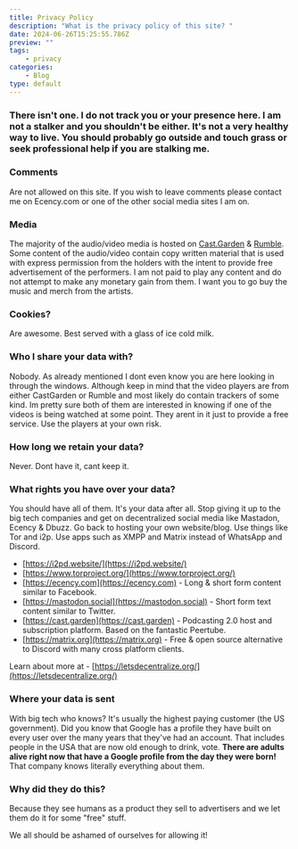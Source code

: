 ```yaml
---
title: Privacy Policy
description: "What is the privacy policy of this site? "
date: 2024-06-26T15:25:55.786Z
preview: ""
tags:
    - privacy
categories:
    - Blog
type: default
---
```

### There isn't one. I do not track you or your presence here. I am not a stalker and you shouldn't be either. It's not a very healthy way to live. You should probably go outside and touch grass or seek professional help if you are stalking me.

### Comments

Are not allowed on this site. If you wish to leave comments please contact me on Ecency.com or one of the other social media sites I am on.

### Media

The majority of the audio/video media is hosted on [Cast.Garden](https://cast.garden) & [Rumble](https://rumble.com). Some content of the audio/video contain copy written material that is used with express permission from the holders with the intent to provide free advertisement of the performers. I am not paid to play any content and do not attempt to make any monetary gain from them. I want you to go buy the music and merch from the artists.

### Cookies?

Are awesome. Best served with a glass of ice cold milk.

### Who I share your data with?

Nobody. As already mentioned I dont even know you are here looking in through the windows. Although keep in mind that the video players are from either CastGarden or Rumble and most likely do contain trackers of some kind. Im pretty sure both of them are interested in knowing if one of the videos is being watched at some point. They arent in it just to provide a free service. Use the players at your own risk.

### How long we retain your data?

Never. Dont have it, cant keep it.

### What rights you have over your data?

You should have all of them. It's your data after all. Stop giving it up to the big tech companies and get on decentralized social media like Mastadon, Ecency & Dbuzz. Go back to hosting your own website/blog. Use things like Tor and i2p. Use apps such as XMPP and Matrix instead of WhatsApp and Discord.

- [https://i2pd.website/](https://i2pd.website/)
- [https://www.torproject.org/](https://www.torproject.org/)
- [https://ecency.com](https://ecency.com) - Long & short form content similar to Facebook.
- [https://mastodon.social](https://mastodon.social) - Short form text content similar to Twitter.
- [https://cast.garden](https://cast.garden) - Podcasting 2.0 host and subscription platform. Based on the fantastic Peertube.
- [https://matrix.org](https://matrix.org) - Free & open source alternative to Discord with many cross platform clients.

Learn about more at - [https://letsdecentralize.org/](https://letsdecentralize.org/)

### Where your data is sent

With big tech who knows? It's usually the highest paying customer (the US government). Did you know that Google has a profile they have built on every user over the many years that they've had an account. That includes people in the USA that are now old enough to drink, vote. **There are adults alive right now that have a Google profile from the day they were born!** That company knows literally everything about them.

### Why did they do this?

Because they see humans as a product they sell to advertisers and we let them do it for some "free" stuff.

We all should be ashamed of ourselves for allowing it!